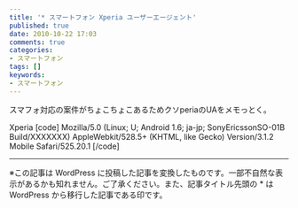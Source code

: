 ```yaml
---
title: '* スマートフォン Xperia ユーザーエージェント'
published: true
date: 2010-10-22 17:03
comments: true
categories:
- スマートフォン
tags: []
keywords:
- スマートフォン
---
```

スマフォ対応の案件がちょこちょこあるためクソperiaのUAをメモっとく。

Xperia
[code]
Mozilla/5.0 (Linux; U; Android 1.6; ja-jp; SonyEricssonSO-01B Build/XXXXXXX) AppleWebkit/528.5+ (KHTML, like Gecko) Version/3.1.2 Mobile Safari/525.20.1
[/code]

---
※この記事は WordPress に投稿した記事を変換したものです。一部不自然な表示があるかも知れません。ご了承ください。また、記事タイトル先頭の * は WordPress から移行した記事である印です。
